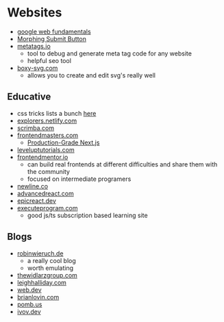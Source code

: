 # Websites

- [google web fundamentals](https://developers.google.com/web/fundamentals)
- [Morphing Submit Button](https://codepen.io/jkantner/full/zYdaBPJ)
- [metatags.io](https://metatags.io/)
  - tool to debug and generate meta tag code for any website
  - helpful seo tool
- [boxy-svg.com](https://boxy-svg.com/)
  - allows you to create and edit svg's really well

## Educative

- css tricks lists a bunch [here](https://css-tricks.com/teaching-web-dev-for-free-is-good-business/)
- [explorers.netlify.com](https://explorers.netlify.com/)
- [scrimba.com](https://scrimba.com/)
- [frontendmasters.com](https://frontendmasters.com/)
  - [Production-Grade Next.js](https://frontendmasters.com/courses/production-next/)
- [leveluptutorials.com](https://www.leveluptutorials.com/)
- [frontendmentor.io](https://www.frontendmentor.io/)
  - can build real frontends at different difficulties and share them with the community
  - focused on intermediate programers
- [newline.co](https://www.newline.co/)
- [advancedreact.com](https://advancedreact.com/)
- [epicreact.dev](https://epicreact.dev/)
- [executeprogram.com](https://www.executeprogram.com/)
  - good js/ts subscription based learning site

## Blogs

- [robinwieruch.de](https://www.robinwieruch.de/)
  - a really cool blog
  - worth emulating
- [thewidlarzgroup.com](https://thewidlarzgroup.com/blog/)
- [leighhalliday.com](https://www.leighhalliday.com/)
- [web.dev](https://web.dev/)
- [brianlovin.com](https://brianlovin.com/)
- [pomb.us](https://pomb.us/)
- [ivov.dev](https://ivov.dev/)
